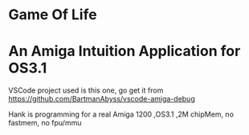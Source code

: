 # Game Of Life
# An Amiga Intuition Application for OS3.1

VSCode project used is this one, go get it from
https://github.com/BartmanAbyss/vscode-amiga-debug


Hank is programming for a real Amiga 1200 ,OS3.1 ,2M chipMem, no fastmem, no fpu/mmu